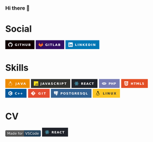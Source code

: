 ### Hi there 👋

<!--
# Projects

## September 2022 - Present:

- **Website with travel packages:**
  | HTML, CSS, JavaScript, MySQL, PHP.
  - Designed and built a full-stack travel package website, implementing security measures against XSS, \
    password hashing, server and client-side validation during login.

- **EShop testing:**
  | Java, ACTS, PCTgen.
  - Performed Selenium-based website testing.

- **Role-playing game 2D game:**
  | Java, Swing, Maven.
  - Developed a 2D role-playing game.
  - Implemented enemy characters with multi-threaded programming, including animations, actions,\
and AI behavior such as walking, attacking, and pursuing the main hero.

- **Database Application:**
  | Java Spring, PostgreSQL.
  - Created a CRUD system for Travel Agency.

- **Project of a mobile bank:**
  | Enterprise Architect.
  - Produced documentation for a mobile bank project using Business Domain Model,\
    Business Process, Deployment, UML, and Use Case diagrams.
-->

# Social

[![GitHub](images/social/github.png)](https://github.com/mathewtroy/)
[![GitLab](images/social/gitlab.png)](https://gitlab.fel.cvut.cz/krossale/)
[![LinkedIn](images/social/linkedin.png)](https://www.linkedin.com/in/aleksandrkross/)

# Skills
![Java](images/skills/java.png)
![JavaScript](images/skills/js-black.png)
![React](images/skills/react.png)
![PHP](images/skills/php.png)
![HTML](images/skills/html5.png)
![C++](images/skills/c++.png)
![Git](images/skills/git.png)
![PostgreSQL](images/skills/postgresql.png)
![Linux](images/os/linux.png)


<!--
# Languages
![Czech:](images/languages/cz.png) &nbsp; ![Czech proficiency](images/level/b2.png)\
![English](images/languages/uk.png) &nbsp; ![English proficiency](images/level/b2.png)\
![Russian](images/languages/ru.png) &nbsp; ![Russian proficiency](images/level/c2.png)\
![German](images/languages/de.png) &nbsp; ![German proficiency](images/level/a2.png)
-->


# CV
[![CV](images/made_with/m_vscode.png)](https://mathewtroy.github.io/react_cv/) [![React](images/skills/react.png)](https://mathewtroy.github.io/react_cv/)


<!--
**mathewtroy/mathewtroy** is a ✨ _special_ ✨ repository because its `README.md` (this file) appears on your GitHub profile.

Here are some ideas to get you started:

- 🔭 I’m currently working on ...
- 🌱 I’m currently learning ...
- 👯 I’m looking to collaborate on ...
- 🤔 I’m looking for help with ...
- 💬 Ask me about ...
- 📫 How to reach me: ...
- 😄 Pronouns: ...
- ⚡ Fun fact: ...
-->

